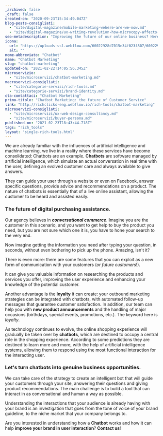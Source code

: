 ```yaml
---
_archived: false
_draft: false
created-on: "2020-09-23T15:34:49.047Z"
blog-posts-consigliati:
  - "site/digital-magazine/mobile-marketing-wehere-are-we-now.md"
  - "site/digital-magazine/ux-writing-revolution-how-microcopy-affects-your-engagement.md"
seo-metadescription: "Improving the future of our online business? Here's how Chatbot Marketing works and how it can help your brand in the modern customer experience."
icona:
  url: "https://uploads-ssl.webflow.com/60022928d7015e34f023f807/60022928d7015e326923fae3_hammer.svg"
  alt: ""
nome-abbreviato: "Chatbot"
name: "Chatbot Marketing"
slug: "chatbot-marketing"
updated-on: "2021-02-22T14:05:56.345Z"
microservizio:
  - "site/microservizi/chatbot-marketing.md"
macroservizi-consigliati:
  - "site/categorie-servizi/rich-tools.md"
  - "site/categorie-servizi/brand-identity.md"
cta-contattaci: "Chatbot Marketing"
primo-titolo: "Chatbot Marketing: the future of Customer Service"
link: "http://richclicks-eng.webflow.io/rich-tools/chatbot-marketing"
microservizi-consigliati:
  - "site/microservizi/ux-web-design-consultancy.md"
  - "site/microservizi/buyer-persona.md"
published-on: "2021-02-23T18:43:44.718Z"
tags: "rich_tools"
layout: "single-rich-tools.html"
---
```


We are already familiar with the influences of artificial intelligence and machine learning, we live in a reality where these services have become consolidated: Chatbots are an example. **Chatbots** are software managed by artificial intelligence, which simulate an actual conversation in real time with the user, defining an evolved customer care and always available to give answers.

They can guide your user through a website or even on Facebook, answer specific questions, provide advice and recommendations on a product. The nature of chatbots is essentially that of a live online assistant, allowing the customer to be heard and assisted easily.

### **The future of digital purchasing assistance.**

Our agency believes in **_conversational commerce_**. Imagine you are the customer in this scenario, and you want to get help to buy the product you need, but you are not sure which one it is, you have to hone your search to the very end.

Now imagine getting the information you need after typing your question, in seconds, without even bothering to pick up the phone. Amazing, isn't it?

There is even more: there are some features that you can exploit as a new form of communication with your customers (_or future customers_!).

It can give you valuable information on researching the products and services you offer, improving the user experience and enhancing your knowledge of the potential customer.

Another advantage is the **loyalty** it can create: your outbound marketing strategies can be integrated with chatbots, with automated follow-up messages that guarantee customer satisfaction. In addition, our team can help you with **new product announcements** and the handling of major occasions (birthdays, special events, promotions, etc.). The keyword here is _loyalty_.

As technology continues to evolve, the online shopping experience will gradually be taken over by **chatbots**, which are destined to occupy a central role in the shopping experience. According to some predictions they are destined to learn more and more, with the help of artificial intelligence systems, allowing them to respond using the most functional interaction for the interacting user.

### **Let's turn chatbots into genuine business opportunities.**

We can take care of the strategy to create an intelligent bot that will guide your customers through your site, answering their questions and giving product recommendations. The main challenge is to build a tool that can interact in as conversational and human a way as possible. 

Understanding the interactions that your audience is already having with your brand is an investigation that goes from the tone of voice of your brand guideline, to the niche market that your company belongs to.  

Are you interested in understanding how a **Chatbot** works and how it can help **improve your brand in user interaction**? **Contact us**!
